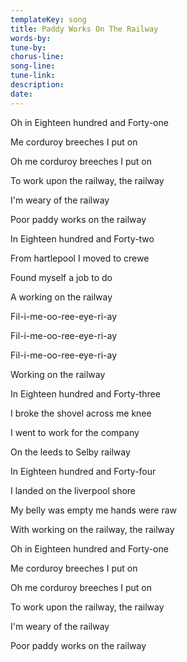 ```yaml
---
templateKey: song
title: Paddy Works On The Railway  
words-by:
tune-by:
chorus-line:
song-line:
tune-link:
description:
date:
---
```

Oh in Eighteen hundred and Forty-one

Me corduroy breeches I put on

Oh me corduroy breeches I put on

To work upon the railway, the railway

I\'m weary of the railway

Poor paddy works on the railway

In Eighteen hundred and Forty-two

From hartlepool I moved to crewe

Found myself a job to do

A working on the railway

Fil-i-me-oo-ree-eye-ri-ay

Fil-i-me-oo-ree-eye-ri-ay

Fil-i-me-oo-ree-eye-ri-ay

Working on the railway

In Eighteen hundred and Forty-three

I broke the shovel across me knee

I went to work for the company

On the leeds to Selby railway

In Eighteen hundred and Forty-four

I landed on the liverpool shore

My belly was empty me hands were raw

With working on the railway, the railway

Oh in Eighteen hundred and Forty-one

Me corduroy breeches I put on

Oh me corduroy breeches I put on

To work upon the railway, the railway

I\'m weary of the railway

Poor paddy works on the railway
